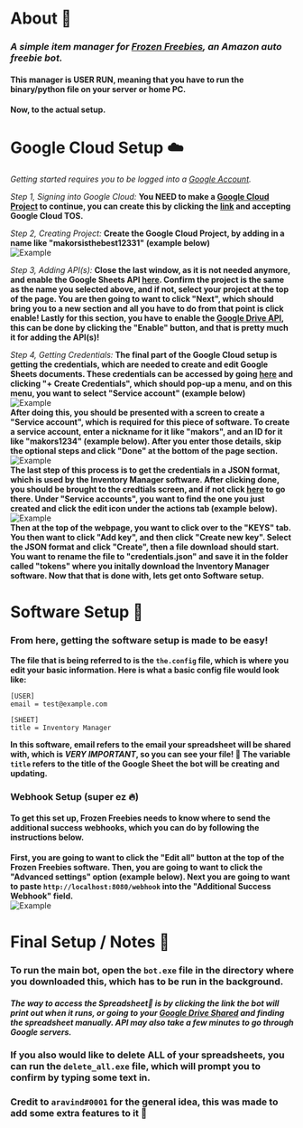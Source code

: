 # About 📜
### *A **simple** item manager for [Frozen Freebies](https://frozensoftware.com/), an Amazon auto freebie bot.*
#### This manager is **USER RUN**, meaning that you have to run the binary/python file on your server or home PC.

#### **Now, to the actual setup.**

# Google Cloud Setup ☁️
*Getting started requires you to be logged into a [Google Account](https://accounts.google.com).*

*Step 1, Signing into Google Cloud:* **You NEED to make a [Google Cloud Project](https://console.cloud.google.com/projectcreate) to continue, you can create this by clicking the [link](https://console.cloud.google.com/projectcreate) and accepting Google Cloud TOS.**

*Step 2, Creating Project:* **Create the Google Cloud Project, by adding in a name like "makorsisthebest12331" (example below)**  
![Example](https://i.ibb.co/SvD223Z/image.png)

*Step 3, Adding API(s):* **Close the last window, as it is not needed anymore, and enable the Google Sheets API [here](https://console.cloud.google.com/flows/enableapi?apiid=sheets.googleapis.com). Confirm the project is the same as the name you selected above, and if not, select your project at the top of the page. You are then going to want to click "Next", which should bring you to a new section and all you have to do from that point is click enable! Lastly for this section, you have to enable the [Google Drive API](https://console.cloud.google.com/apis/library/drive.googleapis.com), this can be done by clicking the "Enable" button, and that is pretty much it for adding the API(s)!**

*Step 4, Getting Credentials:* **The final part of the Google Cloud setup is getting the credentials, which are needed to create and edit Google Sheets documents. These credentials can be accessed by going [here](https://console.cloud.google.com/apis/credentials) and clicking "+ Create Credentials", which should pop-up a menu, and on this menu, you want to select "Service account" (example below)**  
![Example](https://i.ibb.co/5WrshR0/image.png)  
**After doing this, you should be presented with a screen to create a "Service account", which is required for this piece of software. To create a service account, enter a nickname for it like "makors", and an ID for it like "makors1234" (example below). After you enter those details, skip the optional steps and click "Done" at the bottom of the page section.**  
![Example](https://i.ibb.co/Y2sqC0h/image.png)  
**The last step of this process is to get the credentials in a JSON format, which is used by the Inventory Manager software. After clicking done, you should be brought to the credtials screen, and if not click [here](https://console.cloud.google.com/apis/credentials) to go there. Under "Service accounts", you want to find the one you just created and click the edit icon under the actions tab (example below).**  
![Example](https://i.ibb.co/cDcMkpQ/image.png)  
**Then at the top of the webpage, you want to click over to the "KEYS" tab. You then want to click "Add key", and then click "Create new key". Select the JSON format and click "Create", then a file download should start. You want to rename the file to "credentials.json" and save it in the folder called "tokens" where you initally download the Inventory Manager software. Now that that is done with, lets get onto Software setup.**

# Software Setup 💾
### From here, getting the software setup is made to be easy!

**The file that is being referred to is the `the.config` file, which is where you edit your basic information. Here is what a basic config file would look like:**
```
[USER]
email = test@example.com

[SHEET]
title = Inventory Manager
```
**In this software, email refers to the email your spreadsheet will be shared with, which is *VERY IMPORTANT*, so you can see your file! 🎉 The variable `title` refers to the title of the Google Sheet the bot will be creating and updating.**

### Webhook Setup (super ez 🔥)
#### To get this set up, Frozen Freebies needs to know where to send the additional success webhooks, which you can do by following the instructions below.
**First, you are going to want to click the "Edit all" button at the top of the Frozen Freebies software. Then, you are going to want to click the "Advanced settings" option (example below). Next you are going to want to paste `http://localhost:8080/webhook` into the "Additional Success Webhook" field.**  
![Example](https://i.ibb.co/gVmDB4y/image.png)  

# Final Setup / Notes 📄
### To run the main bot, open the `bot.exe` file in the directory where you downloaded this, which has to be run in the background.
#### *The way to access the  Spreadsheet📃 is by clicking the link the bot will print out when it runs, or going to your [Google Drive Shared](https://drive.google.com/drive/u/0/shared-with-me) and finding the spreadsheet manually. API may also take a few minutes to go through Google servers.*
### If you also would like to delete ALL of your spreadsheets, you can run the `delete_all.exe` file, which will prompt you to confirm by typing some text in.
### Credit to `aravind#0001` for the general idea, this was made to add some extra features to it 🎉